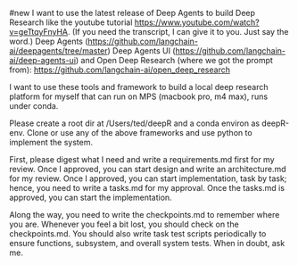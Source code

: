 #new I want to use the latest release of Deep Agents to build Deep Research like the youtube tutorial https://www.youtube.com/watch?v=geTtqyFnyHA. (If you need the transcript, I can give it to you. Just say the word.)  Deep Agents (https://github.com/langchain-ai/deepagents/tree/master) Deep Agents UI (https://github.com/langchain-ai/deep-agents-ui) and Open Deep Research (where we got the prompt from): https://github.com/langchain-ai/open_deep_research

I want to use these tools and framework to build a local deep research platform for myself that can run on MPS (macbook pro, m4 max), runs under conda.  

Please create a root dir at /Users/ted/deepR and a conda environ as deepR-env. Clone or use any of the above frameworks and use python to implement the system.

First, please digest what I need and write a requirements.md first for my review.  Once I approved, you can start design and write an architecture.md for my review.  Once I approved, you can start implementation, task by task; hence, you need to write a tasks.md for my approval.  Once the tasks.md is approved, you can start the implementation.

Along the way, you need to write the checkpoints.md to remember where you are.  Whenever you feel a bit lost, you should check on the checkpoints.md.   You should also write task test scripts periodically to ensure functions, subsystem, and overall system tests. When in doubt, ask me.
